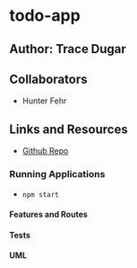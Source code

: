 # todo-app

## Author: Trace Dugar

## Collaborators

- Hunter Fehr

## Links and Resources

- [Github Repo](https://github.com/TraceDugar/todo-app)

### Running Applications

- `npm start`

#### Features and Routes

#### Tests

#### UML
